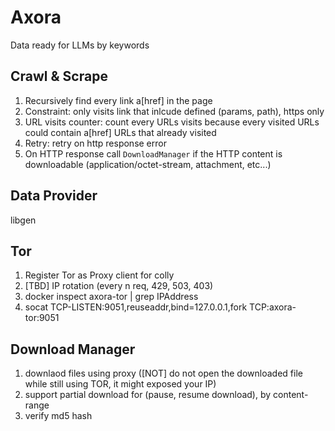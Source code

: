 # Axora
Data ready for LLMs by keywords

## Crawl & Scrape
1. Recursively find every link a[href] in the page
2. Constraint: only visits link that inlcude defined (params, path), https only
3. URL visits counter: count every URLs visits because every visited URLs could contain a[href] URLs that already visited 
4. Retry: retry on http response error
5. On HTTP response call `DownloadManager` if the HTTP content is downloadable (application/octet-stream, attachment, etc...)

## Data Provider
libgen

## Tor
1. Register Tor as Proxy client for colly
2. [TBD] IP rotation (every n req, 429, 503, 403)
3. docker inspect axora-tor | grep IPAddress
4. socat TCP-LISTEN:9051,reuseaddr,bind=127.0.0.1,fork TCP:axora-tor:9051

## Download Manager
1. downlaod files using proxy ([NOT] do not open the downloaded file while still using TOR, it might exposed your IP)
2. support partial download for (pause, resume download), by content-range 
3. verify md5 hash
